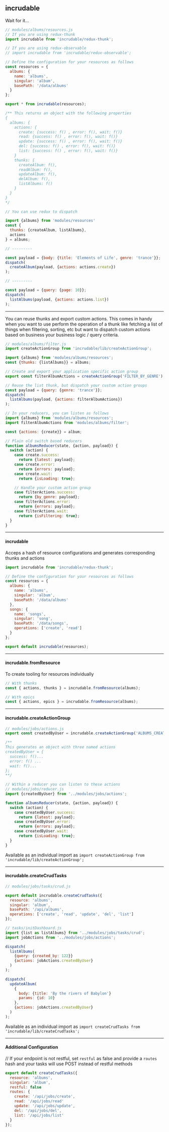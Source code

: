 incrudable
----

Wait for it...

```js
// modules/albums/resources.js
// If you are using redux-thunk
import incrudable from 'incrudable/redux-thunk';

// If you are using redux-observable
// import incrudable from 'incrudable/redux-observable';

// Define the configuration for your resources as follows
const resources = {
  albums: {
    name: 'albums',
    singular: 'album',
    basePath: '/data/albums'
  }
};

export * from incrudable(resources);

/** This returns an object with the following properties
{
  albums: {
    actions: {
      create: {success: f() , error: f(), wait: f()}
      read: {success: f() , error: f(), wait: f()}
      update: {success: f() , error: f(), wait: f()}
      del: {success: f() , error: f(), wait: f()}
      list: {success: f() , error: f(), wait: f()}
    }
    thunks: {
      createAlbum: f(),
      readAlbum: f(),
      updateAlbum: f(),
      delAlbum: f(),
      listAlbums: f()
    }
  }
}
*/

// You can use redux to dispatch

import {albums} from 'modules/resources'
const {
  thunks: {createAlbum, listAlbums},
  actions
} = albums;

// ---------

const payload = {body: {title: 'Elements of Life', genre: 'trance'}};
dispatch(
  createAlbum(payload, {actions: actions.create})
);

// ---------

const payload = {query: {page: 10}};
dispatch(
  listAlbums(payload, {actions: actions.list})
);

```

---

You can reuse thunks and export custom actions. This comes in handy when you want to use perform the operation of a thunk like fetching a list of things when filtering, sorting, etc but want to dispatch custom actions based on business your business logic / query criteria.

```js
// modules/albums/filter.js
import createActionGroup from 'incrudable/lib/createActionGroup';

import {albums} from 'modules/albums/resources';
const {thunks: {listAlbums}} = albums;

// Create and export your application specific action group
export const filterAlbumActions = createActionGroup('FILTER_BY_GENRE');

// Reuse the list thunk, but dispatch your custom action groups
const payload = {query: {genre: 'trance'}};
dispatch(
  listAlbums(payload, {actions: filterAlbumActions})
);

// In your reducers, you can listen as follows
import {albums} from 'modules/albums/resources';
import filterAlbumActions from 'modules/albums/filter';

const {actions: {create}} = album;

// Plain old switch based reducers
function albumsReducer(state, {action, payload}) {
  switch (action) {
    case create.success:
      return {latest: payload};
    case create.error:
      return {errors: payload};
    case create.wait:
      return {isLoading: true};

    // Handle your custom action group
    case filterActions.success:
      return {by_genre: payload};
    case filterActions.error:
      return {errors: payload};
    case filterActions.wait:
      return {isFiltering: true};
  }
}

```

---

#### incrudable

Acceps a hash of resource configurations and generates corresponding thunks and actions

```js
import incrudable from 'incrudable/redux-thunk';

// Define the configuration for your resources as follows
const resources = {
  albums: {
    name: 'albums',
    singular: 'album',
    basePath: '/data/albums'
  },
  songs: {
    name: 'songs',
    singular: 'song',
    basePath: '/data/songs',
    operations: ['create', 'read']
  }
};

export default incrudable(resources);

```

---

#### incrudable.fromResource

To create tooling for resources individually

```js
// With thunks
const { actions, thunks } = incrudable.fromResource(albums);

// With epics
const { actions, epics } = incrudable.fromResource(albums);
```

---

#### incrudable.createActionGroup

```js
// modules/jobs/actions.js
export const createdByUser = incrudable.createActionGroup('ALBUMS_CREATED_BY_USER');

/**
This generates an object with three named actions
createdByUser = {
  success: f()...
  error: f() ...
  wait: f()...
};
**/

// Within a reducer you can listen to these actions
// modules/jobs/reducer.js
import {createdByUser} from '../modules/jobs/actions';

function albumsReducer(state, {action, payload}) {
  switch (action) {
    case createdByUser.success:
      return {latest: payload};
    case createdByUser.error:
      return {errors: payload};
    case createdByUser.wait:
      return {isLoading: true};
  }
}

```

Available as an individual import as `import createActionGroup from 'incrudable/lib/createActionGroup';`

---

#### incrudable.createCrudTasks

```js
// modules/jobs/tasks/crud.js

export default incrudable.createCrudTasks({
  resource: 'albums',
  singular: 'album',
  basePath: '/api/albums',
  operations: ['create', 'read', 'update', 'del', 'list']
});

// tasks/initDashboard.js
import {list as listAlbums} from '../modules/jobs/tasks/crud';
import jobActions from '../modules/jobs/actions';

dispatch(
  listAlbums(
    {query: {created_by: 122}}
    {actions: jobActions.createdByUser}
  )
);

dispatch(
  updateAlbum(
    {
      body: {title: 'By the rivers of Babylon'}
      params: {id: 10}
    },
    {actions: jobActions.createdByUser}
  )
);
```

Available as an individual import as `import createCrudTasks from 'incrudable/lib/createCrudTasks';`

---

#### Additional Configuration


// If your endpoint is not restful, set `restful` as false and provide a `routes` hash and your tasks will use POST instead of restful methods

```js
export default createCrudTasks({
  resource: 'albums',
  singular: 'album',
  restful: false
  routes: {
    create: '/api/jobs/create',
    read: '/api/jobs/read'
    update: '/api/jobs/update',
    del: '/api/jobs/del',
    list: '/api/jobs/list'
  }
});
```
